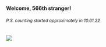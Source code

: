 #### Welcome, 566th stranger!

###### <sup>P.S. counting started approximately in 10.01.22</sup>

<img src="https://kraftwerk28.pp.ua/vcnt.png"></img>
